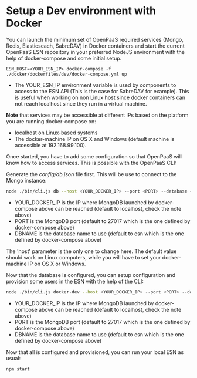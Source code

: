 # Setup a Dev environment with Docker

You can launch the minimum set of OpenPaaS required services (Mongo, Redis, Elasticseach, SabreDAV) in Docker containers
and start the current OpenPaaS ESN repository in your preferred NodeJS environment with the help of docker-compose and some initial setup.

```
ESN_HOST=<YOUR_ESN_IP> docker-compose -f ./docker/dockerfiles/dev/docker-compose.yml up
```

- The YOUR_ESN_IP environment variable is used by components to access to the ESN API (This is the case for SabreDAV for example).
This is useful when working on non Linux host since docker containers can not reach localhost since they run in a virtual machine.

**Note** that services may be accessible at different IPs based on the platform you are running docker-compose on:

- localhost on Linux-based systems
- The docker-machine IP on OS X and Windows (default machine is accessible at 192.168.99.100).

Once started, you have to add some configuration so that OpenPaaS will know how to access services. This is possible with the OpenPaaS CLI:

Generate the *config/db.json* file first. This will be use to connect to the Mongo instance:

```bash
node ./bin/cli.js db --host <YOUR_DOCKER_IP> --port <PORT> --database <DBNAME>
```

- YOUR_DOCKER_IP is the IP where MongoDB launched by docker-compose above can be reached (default to localhost, check the note above)
- PORT is the MongoDB port (default to 27017 which is the one defined by docker-compose above)
- DBNAME is the database name to use (default to esn which is the one defined by docker-compose above)

The 'host' parameter is the only one to change here. The default value should work on Linux computers, while you will have to set your docker-machine IP on OS X or Windows.

Now that the database is configured, you can setup configuration and provision some users in the ESN with the help of the CLI:


```bash
node ./bin/cli.js docker-dev --host <YOUR_DOCKER_IP> --port <PORT> --database <DBNAME>
```

- YOUR_DOCKER_IP is the IP where MongoDB launched by docker-compose above can be reached (default to localhost, check the note above)
- PORT is the MongoDB port (default to 27017 which is the one defined by docker-compose above)
- DBNAME is the database name to use (default to esn which is the one defined by docker-compose above)

Now that all is configured and provisioned, you can run your local ESN as usual:
 
 ```bash
 npm start
 ```
 